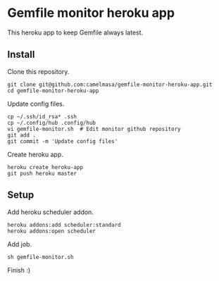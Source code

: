 Gemfile monitor heroku app
======================
This heroku app to keep Gemfile always latest.

Install
------

Clone this repository.
```
git clone git@github.com:camelmasa/gemfile-monitor-heroku-app.git
cd gemfile-monitor-heroku-app
```

Update config files.
```
cp ~/.ssh/id_rsa* .ssh
cp ~/.config/hub .config/hub
vi gemfile-monitor.sh  # Edit monitor github repository
git add .
git commit -m 'Update config files'
```

Create heroku app.
```
heroku create heroku-app
git push heroku master
```

Setup
---

Add heroku scheduler addon.
```
heroku addons:add scheduler:standard
heroku addons:open scheduler
```

Add job.
```
sh gemfile-monitor.sh
```

Finish :)
